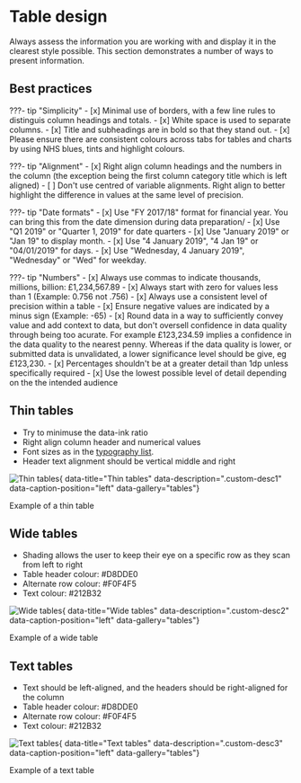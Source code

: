 # Table design
Always assess the information you are working with and display it in the clearest style possible. This section demonstrates a number of ways to present information.

## Best practices
???- tip "Simplicity"
    - [x] Minimal use of borders, with a few line rules to distinguis column headings and totals.
    - [x] White space is used to separate columns.
    - [x] Title and subheadings are in bold so that they stand out.
    - [x] Please ensure there are consistent colours across tabs for tables and charts by using NHS blues, tints and highlight colours.

???- tip "Alignment"
    - [x] Right align column headings and the numbers in the column (the exception being the first column category title which is left aligned)
    - [ ] Don't use centred of variable alignments. Right align to better highlight the difference in values at the same level of precision.

???- tip "Date formats"
    - [x] Use "FY 2017/18" format for financial year. You can bring this from the date dimension during data preparation/
    - [x] Use "Q1 2019" or "Quarter 1, 2019" for date quarters
    - [x] Use "January 2019" or "Jan 19" to display month.
    - [x] Use "4 January 2019", "4 Jan 19" or "04/01/2019" for days.
    - [x] Use "Wednesday, 4 January 2019", "Wednesday" or "Wed" for weekday.

???- tip "Numbers"
    - [x] Always use commas to indicate thousands, millions, billion: £1,234,567.89
    - [x] Always start with zero for values less than 1 (Example: 0.756 not .756)
    - [x] Always use a consistent level of precision within a table
    - [x] Ensure negative values are indicated by a minus sign (Example: -65)
    - [x] Round data in a way to sufficiently convey value and add context to data, but don't oversell confidence in data quality through being too acurate. For example £123,234.59 implies a confidence in the data quality to the nearest penny. Whereas if the data quality is lower, or submitted data is unvalidated, a lower significance level should be give, eg £123,230.
    - [x] Percentages shouldn't be at a greater detail than 1dp unless specifically required
    - [x] Use the lowest possible level of detail depending on the the intended audience

## Thin tables
- Try to minimuse the data-ink ratio
- Right align column header and numerical values
- Font sizes as in the <a href="../typography">typography list</a>.
- Header text alignment should be vertical middle and right

![Thin tables](../../images/thin_tables.png){ data-title="Thin tables" data-description=".custom-desc1" data-caption-position="left" data-gallery="tables"}
<div class="glightbox-desc custom-desc1">
Example of a thin table
</div>

## Wide tables
- Shading allows the user to keep their eye on a specific row as they scan from left to right
- Table header colour: #D8DDE0
- Alternate row colour: #F0F4F5
- Text colour: #212B32

![Wide tables](../../images/wide_tables.png){ data-title="Wide tables" data-description=".custom-desc2" data-caption-position="left" data-gallery="tables"}
<div class="glightbox-desc custom-desc1">
Example of a wide table
</div>

## Text tables
- Text should be left-aligned, and the headers should be right-aligned for the column
- Table header colour: #D8DDE0
- Alternate row colour: #F0F4F5
- Text colour: #212B32

![Text tables](../../images/text_tables.png){ data-title="Text tables" data-description=".custom-desc3" data-caption-position="left" data-gallery="tables"}
<div class="glightbox-desc custom-desc3">
Example of a text table
</div>
